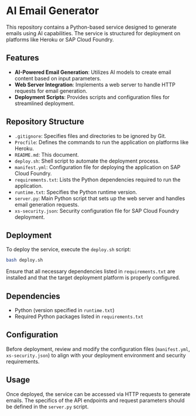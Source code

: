 # AI Email Generator

This repository contains a Python-based service designed to generate emails using AI capabilities. The service is structured for deployment on platforms like Heroku or SAP Cloud Foundry.

## Features

- **AI-Powered Email Generation**: Utilizes AI models to create email content based on input parameters.
- **Web Server Integration**: Implements a web server to handle HTTP requests for email generation.
- **Deployment Scripts**: Provides scripts and configuration files for streamlined deployment.

## Repository Structure

- `.gitignore`: Specifies files and directories to be ignored by Git.
- `Procfile`: Defines the commands to run the application on platforms like Heroku.
- `README.md`: This document.
- `deploy.sh`: Shell script to automate the deployment process.
- `manifest.yml`: Configuration file for deploying the application on SAP Cloud Foundry.
- `requirements.txt`: Lists the Python dependencies required to run the application.
- `runtime.txt`: Specifies the Python runtime version.
- `server.py`: Main Python script that sets up the web server and handles email generation requests.
- `xs-security.json`: Security configuration file for SAP Cloud Foundry deployment.

## Deployment

To deploy the service, execute the `deploy.sh` script:

```bash
bash deploy.sh
```

Ensure that all necessary dependencies listed in `requirements.txt` are installed and that the target deployment platform is properly configured.

## Dependencies
* Python (version specified in `runtime.txt`)
* Required Python packages listed in `requirements.txt`

## Configuration
Before deployment, review and modify the configuration files (`manifest.yml`, `xs-security.json`) to align with your deployment environment and security requirements.

## Usage
Once deployed, the service can be accessed via HTTP requests to generate emails. The specifics of the API endpoints and request parameters should be defined in the `server.py` script.